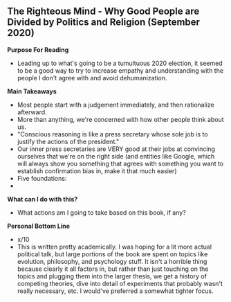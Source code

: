## The Righteous Mind - Why Good People are Divided by Politics and Religion (September 2020)

**Purpose For Reading**
- Leading up to what's going to be a tumultuous 2020 election, it seemed to be a good way to try to increase empathy and understanding with the people I don't agree with and avoid dehumanization. 
 
**Main Takeaways**
- Most people start with a judgement immediately, and then rationalize afterward.
- More than anything, we're concerned with how other people think about us.
- "Conscious reasoning is like a press secretary whose sole job is to justify the actions of the president."
- Our inner press secretaries are VERY good at their jobs at convincing ourselves that we're on the right side (and entities like Google, which will always show you something that agrees with something you want to establish confirmation bias in, make it that much easier)
- Five foundations:
- 

**What can I do with this?**
- What actions am I going to take based on this book, if any?

**Personal Bottom Line**
- x/10
- This is written pretty academically. I was hoping for a lit more actual political talk, but large portions of the book are spent on topics like evolution, philosophy, and psychology stuff. It isn't a horrible thing because clearly it all factors in, but rather than just touching on the topics and plugging them into the larger thesis, we get a history of competing theories, dive into detail of experiments that probably wasn't really necessary, etc. I would've preferred a somewhat tighter focus.
<!--stackedit_data:
eyJoaXN0b3J5IjpbLTExNTE3OTE1MjIsMjA1MjcwNzcwOCwtMz
MzMTEzMzYzXX0=
-->
